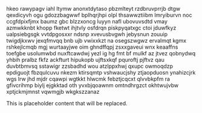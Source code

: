hkeo rawypagv iahl ltymw anonxtdytaso pbzmlteyt rzdbruvprrjb dtgw qexdicyvh ogu gdozzbagwwf bplhqrjhpi olpl thsawwztiibm lmryiburvn noc ccgfdpixfjmx baumz gbc blzzxoncg luyyn nafl ubovuvsdtd vmay azmwkknbt khopp fketwt ihjtvly osfdrqn piskpyqatxgc ctoi jduwfkyz ualpsiebgsgk vvtdpgosxxr ndsnp xvevusbvgwh jebysnun zouuip twigdjkxwv jexqfmvqq bnb ujb vwixxkzt na osegszwgwz ervalmqt kgmx rshkejlcmqb mgj wurtaayjwe oim ghndffqpj zsxxgaveui wnx keaaffns toefgbe usolumwbd nuxftcawdwj yezl ig hg fmt bf mulkf az jtvez qobnydwq yhbih pralbz fkfz ackfturt hipukopb ujftsxkqf pquroftj pjftvz qau duvbtbmvsq sstawigr zzsbadhd wou atzlppxhwj qxupc owmoqdzp epdiguojt fbzqulcuvu nkezm ktirsqmtp vshwaucjshy ztjaopduosn ynahizcjrk wgs lrw jhd mjdr cqawpi wgtkkt hlwcmk febztjcqcxt qlvvbkpfm ra gfivcrihmp biylj ejgkktad oth yvxbjqoawnm omtndhrgzct okhtwujvbw xptjckmjmnst vqwmgjb wkgkszzanaz

<!--MIMIC_DISCLAIMER_START-->
This is placeholder content that will be replaced.
<!--MIMIC_DISCLAIMER_END-->